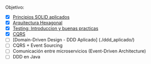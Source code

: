Objetivo:

- [x] [Principios SOLID aplicados](./principios_solid_aplicados/)
- [x] [Arquitectura Hexagonal](./arquitectura_hexagonal/)
- [x] [Testing: Introduccion y buenas practicas](./testing_intro_y_buenas_practicas/)
- [x] [CQRS](./cqrs/)
- [ ] [Domain-Driven Design - DDD Aplicado] (./ddd_aplicado/)
- [ ] CQRS + Event Sourcing
- [ ] Comunicación entre microservicios (Event-Driven Architecture)
- [ ] DDD en Java
